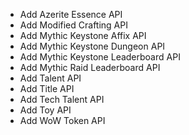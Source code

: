- Add Azerite Essence API
- Add Modified Crafting API
- Add Mythic Keystone Affix API
- Add Mythic Keystone Dungeon API
- Add Mythic Keystone Leaderboard API
- Add Mythic Raid Leaderboard API
- Add Talent API
- Add Title API
- Add Tech Talent API
- Add Toy API
- Add WoW Token API